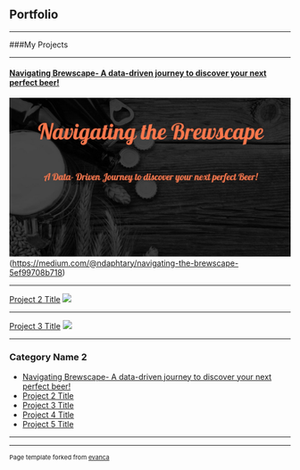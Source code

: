 ## Portfolio

---
###My Projects

---

#### [Navigating Brewscape- A data-driven journey to discover your next perfect beer!](https://medium.com/@ndaphtary/navigating-the-brewscape-5ef99708b718)
<img src="images/Navigating brewscape.jpg?raw=true"/>(https://medium.com/@ndaphtary/navigating-the-brewscape-5ef99708b718)

---
[Project 2 Title](/pdf/sample_presentation.pdf)
<img src="images/dummy_thumbnail.jpg?raw=true"/>

---
[Project 3 Title](http://example.com/)
<img src="images/dummy_thumbnail.jpg?raw=true"/>

---

### Category Name 2

- [Navigating Brewscape- A data-driven journey to discover your next perfect beer!]([http://example.com/](https://medium.com/@ndaphtary/navigating-the-brewscape-5ef99708b718))
- [Project 2 Title](http://example.com/)
- [Project 3 Title](http://example.com/)
- [Project 4 Title](http://example.com/)
- [Project 5 Title](http://example.com/)

---




---
<p style="font-size:11px">Page template forked from <a href="https://github.com/evanca/quick-portfolio">evanca</a></p>
<!-- Remove above link if you don't want to attibute -->
